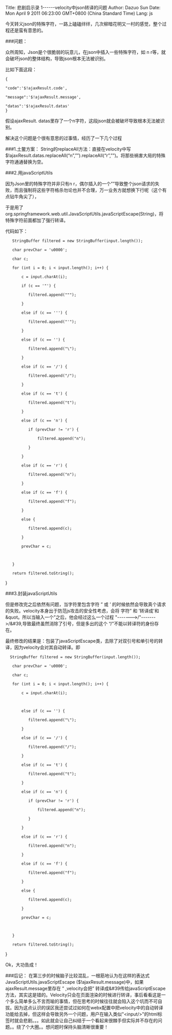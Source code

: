 Title: 悲剧启示录 1------velocity中json转译的问题
Author: Dazuo Sun
Date: Mon April 9 2011 06:23:00 GMT+0800 (China Standard Time)
Lang: js
   
   今天转义json的特殊字符，一路上磕磕绊绊，几次柳暗花明又一村的感觉，整个过程还是蛮有意思的。

###问题：

众所周知，Json是个很脆弱的玩意儿，在json中插入一些特殊字符，如 n r等，就会破坏json的整体结构，导致json根本无法被识别。

比如下面这段：

    {
   
    "code":'$!ajaxResult.code',
   
    "message":'$!ajaxResult.message',
   
    "datas":'$!ajaxResult.datas'
    }

假设ajaxResult. datas里存了一个n字符，这段json就会被破坏导致根本无法被识别。

解决这个问题是个很有意思的过事情，经历了一下几个过程

###1.土鳖方案：
String的replaceAll方法：直接在velocity中写$!ajaxResult.datas.replaceAll(“n”,””).replaceAll(“r”,””)。将那些祸害大局的特殊字符通通替换为空。

###2.用javaScriptUtils

因为Json里的特殊字符并非只有n r，偶尔插入的一个””导致整个json请求的失败，而且强制将这些字符格杀勿论也并不合理，万一业务方就想换下行呢（这个有点钻牛角尖了），

于是用了org.springframework.web.util.JavaScriptUtils.javaScriptEscape(String)，将特殊字符前面都加了强行转译。

代码如下：

       StringBuffer filtered = new StringBuffer(input.length());

       char prevChar = 'u0000';

       char c;

       for (int i = 0; i < input.length(); i++) {

           c = input.charAt(i);

           if (c == '"') {

              filtered.append(""");

           }

           else if (c == ''') {

              filtered.append("'");

           }

           else if (c == '') {

              filtered.append("\");

           }

           else if (c == '/') {

              filtered.append("/");

           }

           else if (c == 't') {

              filtered.append("t");

           }

           else if (c == 'n') {

              if (prevChar != 'r') {

                  filtered.append("n");

              }

           }

           else if (c == 'r') {

              filtered.append("n");

           }

           else if (c == 'f') {

              filtered.append("f");

           }

           else {

              filtered.append(c);

           }

           prevChar = c;

 

       }

       return filtered.toString();

}

###3.封装javaScriptUtils

但是修改完之后依然有问题，当字符里包含字符 ” 或 ’ 的时候依然会导致真个请求的失败。velocity本身出于防范js攻击的安全性考虑，会将 字符” 和 ’转译成'和 &quot。所以当输入一个”之后，他会经过这么一个过程 "------->/"------->/&#39,导致最终虽然消除了引号，但是多出的这个 “/”不能以转译符的身份存在。

最终修改的结果是：包装了javaScriptEscape类，去除了对双引号和单引号的转译，因为velocity会对其自动转译。即

      StringBuffer filtered = new StringBuffer(input.length());

       char prevChar = 'u0000';

       char c;

       for (int i = 0; i < input.length(); i++) {

           c = input.charAt(i);

          

           else if (c == '') {

              filtered.append("\");

           }

           else if (c == '/') {

              filtered.append("/");

           }

           else if (c == 't') {

              filtered.append("t");

           }

           else if (c == 'n') {

              if (prevChar != 'r') {

                  filtered.append("n");

              }

           }

           else if (c == 'r') {

              filtered.append("n");

           }

           else if (c == 'f') {

              filtered.append("f");

           }

           else {

              filtered.append(c);

           }

           prevChar = c;

 

       }

       return filtered.toString();

}

Ok，大功告成！

###后记：
在第三步的时候脑子比较混乱，一根筋地认为在这样的表达式JavaScriptUtils.javaScriptEscape ($!ajaxResult.message)中，如果ajaxResult.message里存在 ” ,velocity会把” 转译成&#39传给javaScriptEscape方法，其实这是错的。Velocity只会在页面渲染的时候进行转译，事后看看这是一个多么简单多么不言而喻的事情，但在思考的时候往往就会陷入这个坑而不可自拔。因为这点认识的误区我还尝试过如何在webx配置中把velocity中的自动转译功能给去掉，但这样会导致另外一个问题，用户在输入类似"\<input/\>"的html标签时就会悲剧。。。如此就会让自己纠结于一个看起来很棘手但实际并不存在的问题。。绕了个大圈。。想问题时保持头脑清晰很重要！

 